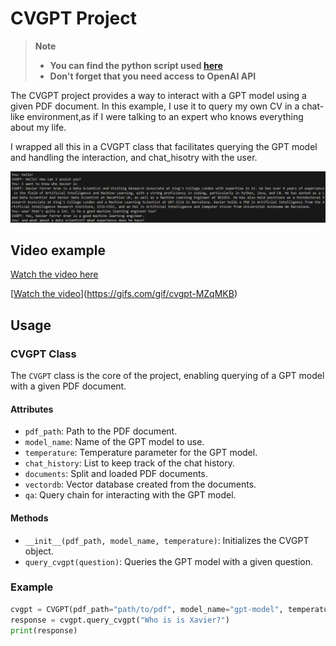 # CVGPT Project
> **Note**<br/>
> - **You can find the python script used [here](run_cvgpt.py)**
> - **Don't forget that you need access to OpenAI API**

The CVGPT project provides a way to interact with a GPT model using a given PDF document. 
In this example, I use it to query my own CV in a chat-like environment,as if I were talking to an expert who knows everything about my life.

I wrapped all this in a CVGPT class that facilitates querying the GPT model and handling the interaction, and chat_hisotry with the user.

![Alt text](img/image.png)

## Video example

[Watch the video here](img/cv_gpt_example.mp4)

[[Watch the video]([img/cv_gpt_example.mp4](https://gifs.com/gif/cvgpt-MZqMKB))](https://gifs.com/gif/cvgpt-MZqMKB)


## Usage

### CVGPT Class
The `CVGPT` class is the core of the project, enabling querying of a GPT model with a given PDF document.

#### Attributes
- `pdf_path`: Path to the PDF document.
- `model_name`: Name of the GPT model to use.
- `temperature`: Temperature parameter for the GPT model.
- `chat_history`: List to keep track of the chat history.
- `documents`: Split and loaded PDF documents.
- `vectordb`: Vector database created from the documents.
- `qa`: Query chain for interacting with the GPT model.

#### Methods
- `__init__(pdf_path, model_name, temperature)`: Initializes the CVGPT object.
- `query_cvgpt(question)`: Queries the GPT model with a given question.

### Example
```python
cvgpt = CVGPT(pdf_path="path/to/pdf", model_name="gpt-model", temperature=0.7)
response = cvgpt.query_cvgpt("Who is is Xavier?")
print(response) 
```
